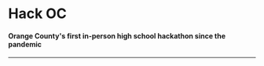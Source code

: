 # Hack OC
#### Orange County's first in-person high school hackathon since the pandemic

----------------------------

